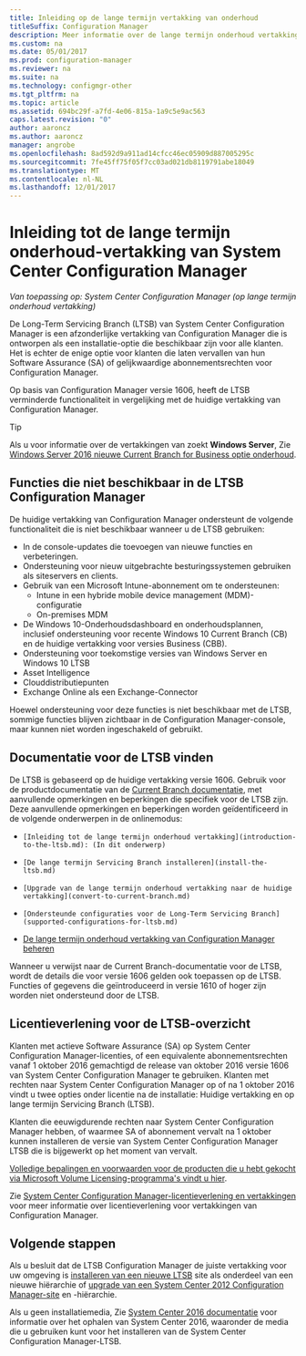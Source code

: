 ```yaml
---
title: Inleiding op de lange termijn vertakking van onderhoud
titleSuffix: Configuration Manager
description: Meer informatie over de lange termijn onderhoud vertakking van System Center Configuration Manager.
ms.custom: na
ms.date: 05/01/2017
ms.prod: configuration-manager
ms.reviewer: na
ms.suite: na
ms.technology: configmgr-other
ms.tgt_pltfrm: na
ms.topic: article
ms.assetid: 694bc29f-a7fd-4e06-815a-1a9c5e9ac563
caps.latest.revision: "0"
author: aaroncz
ms.author: aaroncz
manager: angrobe
ms.openlocfilehash: 8ad592d9a911ad14cfcc46ec05909d887005295c
ms.sourcegitcommit: 7fe45ff75f05f7cc03ad021db8119791abe18049
ms.translationtype: MT
ms.contentlocale: nl-NL
ms.lasthandoff: 12/01/2017
---
```

# <a name="introduction-to-the-long-term-servicing-branch-of-system-center-configuration-manager"></a>Inleiding tot de lange termijn onderhoud-vertakking van System Center Configuration Manager

*Van toepassing op: System Center Configuration Manager (op lange termijn onderhoud vertakking)*

De Long-Term Servicing Branch (LTSB) van System Center Configuration Manager is een afzonderlijke vertakking van Configuration Manager die is ontworpen als een installatie-optie die beschikbaar zijn voor alle klanten. Het is echter de enige optie voor klanten die laten vervallen van hun Software Assurance (SA) of gelijkwaardige abonnementsrechten voor Configuration Manager.


Op basis van Configuration Manager versie 1606, heeft de LTSB verminderde functionaliteit in vergelijking met de huidige vertakking van Configuration Manager.

 > [!TIP]   
 > Als u voor informatie over de vertakkingen van zoekt **Windows Server**, Zie [Windows Server 2016 nieuwe Current Branch for Business optie onderhoud]( https://blogs.technet.microsoft.com/windowsserver/2016/07/12/windows-server-2016-new-current-branch-for-business-servicing-option/).

## <a name="features-that-are-not-available-in-the-ltsb-of-configuration-manager"></a>Functies die niet beschikbaar in de LTSB Configuration Manager
De huidige vertakking van Configuration Manager ondersteunt de volgende functionaliteit die is niet beschikbaar wanneer u de LTSB gebruiken:

-   In de console-updates die toevoegen van nieuwe functies en verbeteringen.
-   Ondersteuning voor nieuw uitgebrachte besturingssystemen gebruiken als siteservers en clients.
-   Gebruik van een Microsoft Intune-abonnement om te ondersteunen:
    -   Intune in een hybride mobile device management (MDM)-configuratie
    -   On-premises MDM
-   De Windows 10-Onderhoudsdashboard en onderhoudsplannen, inclusief ondersteuning voor recente Windows 10 Current Branch (CB) en de huidige vertakking voor versies Business (CBB).  
-   Ondersteuning voor toekomstige versies van Windows Server en Windows 10 LTSB
-   Asset Intelligence
-   Clouddistributiepunten
-   Exchange Online als een Exchange-Connector    

Hoewel ondersteuning voor deze functies is niet beschikbaar met de LTSB, sommige functies blijven zichtbaar in de Configuration Manager-console, maar kunnen niet worden ingeschakeld of gebruikt.


## <a name="find-documentation-for-the-ltsb"></a>Documentatie voor de LTSB vinden
De LTSB is gebaseerd op de huidige vertakking versie 1606. Gebruik voor de productdocumentatie van de [Current Branch documentatie](https://docs.microsoft.com/sccm/), met aanvullende opmerkingen en beperkingen die specifiek voor de LTSB zijn. Deze aanvullende opmerkingen en beperkingen worden geïdentificeerd in de volgende onderwerpen in de onlinemodus:

-     [Inleiding tot de lange termijn onderhoud vertakking](introduction-to-the-ltsb.md): (In dit onderwerp)
-     [De lange termijn Servicing Branch installeren](install-the-ltsb.md)
-     [Upgrade van de lange termijn onderhoud vertakking naar de huidige vertakking](convert-to-current-branch.md)
-     [Ondersteunde configuraties voor de Long-Term Servicing Branch](supported-configurations-for-ltsb.md)
-   [De lange termijn onderhoud vertakking van Configuration Manager beheren](manage-the-ltsb.md)

Wanneer u verwijst naar de Current Branch-documentatie voor de LTSB, wordt de details die voor versie 1606 gelden ook toepassen op de LTSB. Functies of gegevens die geïntroduceerd in versie 1610 of hoger zijn worden niet ondersteund door de LTSB.


## <a name="licensing-overview-for-the-ltsb"></a>Licentieverlening voor de LTSB-overzicht   
Klanten met actieve Software Assurance (SA) op System Center Configuration Manager-licenties, of een equivalente abonnementsrechten vanaf 1 oktober 2016 gemachtigd de release van oktober 2016 versie 1606 van System Center Configuration Manager te gebruiken. Klanten met rechten naar System Center Configuration Manager op of na 1 oktober 2016 vindt u twee opties onder licentie na de installatie: Huidige vertakking en op lange termijn Servicing Branch (LTSB).

Klanten die eeuwigdurende rechten naar System Center Configuration Manager hebben, of waarmee SA of abonnement vervalt na 1 oktober kunnen installeren de versie van System Center Configuration Manager LTSB die is bijgewerkt op het moment van vervalt.

[Volledige bepalingen en voorwaarden voor de producten die u hebt gekocht via Microsoft Volume Licensing-programma's vindt u hier](http://go.microsoft.com/fwlink/?LinkId=800052).

Zie [System Center Configuration Manager-licentieverlening en vertakkingen](learn-more-editions.md) voor meer informatie over licentieverlening voor vertakkingen van Configuration Manager.

## <a name="next-steps"></a>Volgende stappen

Als u besluit dat de LTSB Configuration Manager de juiste vertakking voor uw omgeving is [installeren van een nieuwe LTSB](/sccm/core/understand/install-the-ltsb#install-a-new-site) site als onderdeel van een nieuwe hiërarchie of [upgrade van een System Center 2012 Configuration Manager-site](/sccm/core/understand/install-the-ltsb#upgrade-from-system-center-2012-configuration-manager) en -hiërarchie.

Als u geen installatiemedia, Zie [System Center 2016 documentatie](https://technet.microsoft.com/system-center-docs/system-center) voor informatie over het ophalen van System Center 2016, waaronder de media die u gebruiken kunt voor het installeren van de System Center Configuration Manager-LTSB.  
